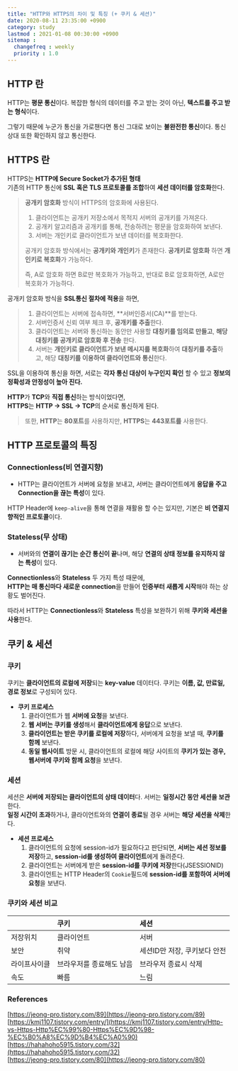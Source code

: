 ```yaml
---
title: "HTTP와 HTTPS의 차이 및 특징 (+ 쿠키 & 세션)"
date: 2020-08-11 23:35:00 +0900
category: study
lastmod : 2021-01-08 00:30:00 +0900
sitemap :
  changefreq : weekly
  priority : 1.0
---
```


## HTTP 란

HTTP는 **평문 통신**이다. 복잡한 형식의 데이터를 주고 받는 것이 아닌, **텍스트를 주고 받는 형식**이다.  
  
그렇기 때문에 누군가 통신을 가로챈다면 통신 그대로 보이는 **불완전한 통신**이다. 통신 상대 또한 확인하지 않고 통신한다.

## HTTPS 란

HTTPS는 **HTTP에 Secure Socket가 추가된 형태**  
기존의 HTTP 통신에 **SSL 혹은 TLS 프로토콜를 조합**하여 **세션 데이터를 암호화**한다.

> **공개키 암호화** 방식이 HTTPS의 암호화에 사용된다.
>
> 1. 클라이언트는 공개키 저장소에서 목적지 서버의 공개키를 가져온다.
> 2. 공개키 알고리즘과 공개키를 통해, 전송하려는 평문을 암호화하여 보낸다.  
> 3. 서버는 개인키로 클라이언트가 보낸 데이터를 복호화한다.  
>
> 공개키 암호화 방식에서는 **공개키와 개인키**가 존재한다. **공개키로 암호화** 하면 **개인키로 복호화**가 가능하다.  
>
> 즉, A로 암호화 하면 B로만 복호화가 가능하고, 반대로 B로 암호화하면, A로만 복호화가 가능하다.  
  
공개키 암호화 방식을 **SSL통신 절차에 적용**을 하면,

> 1. 클라이언트는 서버에 접속하면, **서버인증서(CA)**를 받는다.
> 2. 서버인증서 신뢰 여부 체크 후, **공개키를 추출**한다.
> 3. 클라이언트는 서버와 통신하는 동안만 사용할 **대칭키를 임의로 만들고**, **해당 대칭키를 공개키로 암호화 후 전송** 한다.
> 4. 서버는 **개인키로 클라이언트가 보낸 메시지를 복호화**하여 **대칭키를 추출**하고, 해당 **대칭키를 이용하여 클라이언트와 통신**한다.
  
SSL을 이용하여 통신을 하면, 서로는 **각자 통신 대상이 누구인지 확인** 할 수 있고 **정보의 정확성과 안정성이 높아 진다.**  
  
**HTTP**가 **TCP**와 **직접 통신**하는 방식이었다면,  
**HTTPS**는 **HTTP -> SSL -> TCP**의 순서로 통신하게 된다.  
> 또한, **HTTP**는 **80포트**를 사용하지만, **HTTPS**는 **443포트를** 사용한다.

## HTTP 프로토콜의 특징

### Connectionless(비 연결지향)

- HTTP는 클라이언트가 서버에 요청을 보내고, 서버는 클라이언트에게 **응답을 주고 Connection을 끊는 특성**이 있다.  
  
HTTP Header에 `keep-alive`을 통해 연결을 재활용 할 수는 있지만, 기본은 **비 연결지향적인 프로토콜**이다.

### Stateless(무 상태)

- 서버와의 **연결이 끊기는 순간 통신이 끝**나며, 해당 **연결의 상태 정보를 유지하지 않는 특성**이 있다.

**Connectionless**와 **Stateless** 두 가지 특성 때문에,  
**HTTP는 매 통신마다 새로운 connection**을 만들어 **인증부터 새롭게 시작**해야 하는 상황도 벌어진다.  

따라서 HTTP는 **Connectionless**와 **Stateless**  특성을 보완하기 위해 **쿠키와 세션을 사용**한다.

## 쿠키 & 세션

### 쿠키  

쿠키는 **클라이언트의 로컬에 저장**되는 **key-value** 데이터다. 쿠키는 **이름, 값, 만료일, 경로 정보**로 구성되어 있다.

- **쿠키 프로세스**
    1. 클라이언트가 웹 **서버에 요청**을 보낸다.
    2. **웹 서버는 쿠키를 생성**해서 **클라이언트에게 응답**으로 보낸다.
    3. **클라이언트는 받은 쿠키를 로컬에 저장**하다, 서버에게 요청을 보낼 때, **쿠키를 함께** 보낸다.
    4. **동일 웹사이트** 방문 시, 클라이언트의 로컬에 해당 사이트의 **쿠키가 있는 경우, 웹서버에 쿠키와 함께 요청**을 보낸다.

### 세션

세션은 **서버에 저장되는 클라이언트의 상태 데이터**다. 서버는 **일정시간 동안 세션을 보관**한다.  
**일정 시간이 초과**하거나, 클라이언트와의 **연결이 종료**될 경우 서버는 **해당 세션을 삭제**한다.

- **세션 프로세스**
    1. 클라이언트의 요청에 session-id가 필요하다고 판단되면, **서버는 세션 정보를 저장**하고, **session-id를 생성하여 클라이언트**에게 돌려준다.
    2. 클라이언트는 서버에게 받은 **session-id를 쿠키에 저장**한다(JSESSIONID)
    3. 클라이언트는 HTTP Header의 `Cookie`필드에 **session-id를 포함하여 서버에 요청**을 보낸다.

### 쿠키와 세션 비교

| |쿠키|세션|
|:---|:---|:---|
|저장위치|클라이언트|서버|
|보안 |취약|세션ID만 저장, 쿠키보다 안전|
|라이프사이클|브라우저를 종료해도 남음|브라우저 종료시 삭제|
|속도|빠름|느림|

### References

[https://jeong-pro.tistory.com/89](https://jeong-pro.tistory.com/89)  
[https://kmj1107.tistory.com/entry/](https://kmj1107.tistory.com/entry/Http-vs-Https-Http%EC%99%80-Https%EC%9D%98-%EC%B0%A8%EC%9D%B4%EC%A0%90)  
[https://hahahoho5915.tistory.com/32](https://hahahoho5915.tistory.com/32)  
[https://jeong-pro.tistory.com/80](https://jeong-pro.tistory.com/80)  